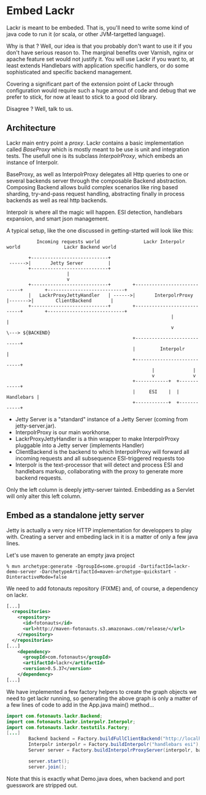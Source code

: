 Embed Lackr
===========

Lackr is meant to be embeded. That is, you'll need to write some kind of java code to run it (or scala, or other
JVM-targetted language).

Why is that ? Well, our idea is that you probably don't want to use it if you don't have serious reason to. The
marginal benefits over Varnish, nginx or apache feature set would not justify it. You will use Lackr if you want to,
at least extends Handlebars with application specific handlers, or do some sophisticated and specific backend
management.

Covering a significant part of the extension point of Lackr through configuration would require such a huge amout of
code and debug that we prefer to stick, for now at least to stick to a good old library.

Disagree ? Well, talk to us.

Architecture
------------

Lackr main entry point a _proxy_. Lackr contains a basic implementation called _BaseProxy_ which is mostly meant to be
use is unit and integration tests. The usefull one is its subclass _InterpolrProxy_, which embeds an instance of
Interpolr.

BaseProxy, as well as InterpolrProxy delegates all Http queries to one or several backends server through the
composable Backend abstraction. Composing Backend allows build complex scenarios like ring based sharding,
try-and-pass request handling, abstracting finally in process backends as well as real http backends.

Interpolr is where all the magic will happen. ESI detection, handlebars expansion, and smart json management.

A typical setup, like the one discussed in getting-started will look like this:

```
           Incoming requests world                Lackr Interpolr world                Lackr Backend world

        +----------------------------+
 ------>|       Jetty Server         |
        +----------------------------+
                      |
                      v
        +----------------------------+        +----------------------------+        +----------------------------+
        |   LackrProxyJettyHandler   | ------>|       InterpolrProxy       |------->|        ClientBackend       |
        +----------------------------+        +----------------------------+        +----------------------------+
                                                            |                                      |
                                                            v                                      \---> ${BACKEND}
                                              +----------------------------+
                                              |         Interpolr          |
                                              +----------------------------+
                                                     |              |
                                                     v              v
                                              +------------+  +------------+
                                              |     ESI    |  | Handlebars |
                                              +------------+  +------------+

```

- Jetty Server is a "standard" instance of a Jetty Server (coming from jetty-server.jar).
- InterpolrProxy is our main workhorse.
- LackrProxyJettyHandler is a thin wrapper to make InterpolrProxy pluggable into a Jetty server (implements Handler)
- ClientBackend is the backend to which InterpolrProxy will forward all incoming requests and all subsequence ESI-triggered requests too
- Interpolr is the text-processor that will detect and process ESI and handlebars markup, collaborating with the proxy to generate more backend requests.

Only the left column is deeply jetty-server tainted. Embedding as a Servlet will only alter this left column.


Embed as a standalone jetty server
----------------------------------

Jetty is actually a very nice HTTP implementation for developpers to play with. Creating a server and embeding lack
in it is a matter of only a few java lines.

Let's use maven to generate an empty java project

```
% mvn archetype:generate -DgroupId=some.groupid -DartifactId=lackr-demo-server -DarchetypeArtifactId=maven-archetype-quickstart -DinteractiveMode=false
```

We need to add fotonauts repository (FIXME) and, of course, a dependency on lackr.

```xml
[...]
  <repositories>
    <repository>
      <id>fotonauts</id>
      <url>http://maven-fotonauts.s3.amazonaws.com/release/</url>
    </repository>
  </repositories>
[...]
    <dependency>
      <groupId>com.fotonauts</groupId>
      <artifactId>lackr</artifactId>
      <version>0.5.37</version>
    </dependency>
[...]
```

We have implemented a few factory helpers to create the graph objects we need to get lackr running, so generating the
above graph is only a matter of a few lines of code to add in the App.java main() method...

```java
import com.fotonauts.lackr.Backend;
import com.fotonauts.lackr.interpolr.Interpolr;
import com.fotonauts.lackr.testutils.Factory;
[...]
        Backend backend = Factory.buildFullClientBackend("http://localhost/~kali/lackr-examples", null);
        Interpolr interpolr = Factory.buildInterpolr("handlebars esi");
        Server server = Factory.buildInterpolrProxyServer(interpolr, backend, 8000);

        server.start();
        server.join();
```

Note that this is exactly what Demo.java does, when backend and port guesswork are stripped out.
